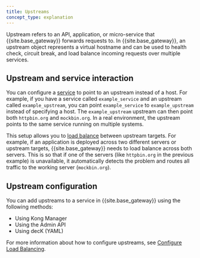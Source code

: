 ```yaml
---
title: Upstreams
concept_type: explanation
---
```


Upstream refers to an API, application, or micro-service that {{site.base_gateway}} forwards requests to.
In {{site.base_gateway}}, an upstream object represents a virtual hostname and can be used to health check, circuit break, and load balance incoming requests over multiple services.

## Upstream and service interaction

You can configure a [service](/gateway/understanding-kong/key-concepts/services/) to point to an upstream instead of a host. 
For example, if you have a service called `example_service` and an upstream called `example_upstream`, you can point `example_service` to `example_upstream` instead of specifying a host. 
The `example_upstream` upstream can then point both `httpbin.org` and `mockbin.org`. 
In a real environment, the upstream points to the same service running on multiple systems.

This setup allows you to [load balance](/gateway/loadbalancing/) between upstream targets. 
For example, if an application is deployed across two different servers or upstream targets, {{site.base_gateway}} needs to load balance across both servers. 
This is so that if one of the servers (like `httpbin.org` in the previous example) is unavailable, it automatically detects the problem and routes all traffic to the working server (`mockbin.org`). 


## Upstream configuration

You can add upstreams to a service in {{site.base_gateway}} using the following methods:

* Using Kong Manager
* Using the Admin API
* Using decK (YAML)

For more information about how to configure upstreams, see [Configure Load Balancing](/gateway/get-started/load-balancing/). 